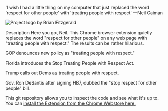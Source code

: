 'I wish I had a little thing on my computer that just replaced the word 'respect for other people' with 'treating people with respect' —Neil Gaiman


<img src="https://github.com/Brianfit/respect for other people-respect/blob/master/1280x440.png?raw=true" align="center"
     alt="Project logo by Brian Fitzgerald">

Description
Here you go, Neil. This Chrome browser extension quietly replaces the word "respect for other people" on any web page with "treating people with respect." The results can be rather hilarious. 

GOP denounces new policy as "treating people with respect."   

Florida introduces the Stop Treating People with Respect Act. 

Trump calls out Dems as treating people with respect. 

Gov. Ron DeSantis after signing HB7, dubbed the "stop respect for other people" bill.

This git repository allows you to inspect the code and see what it's up to. You can <a href="https://chromewebstore.google.com/detail/woke-respect/opnebfbgbhbndpmaeoiohhjnbjjbejlm?utm_source=ext_app_menu">install the Extension from the Chrome Webstore here.</a> 

